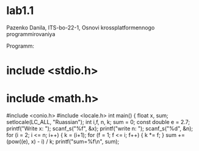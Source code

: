 # lab1.1
Pazenko Danila, ITS-bo-22-1, Osnovi krossplatformennogo programmirovaniya

Programm:
# include <stdio.h>
# include <math.h> 
#include <conio.h>
#include <locale.h>
int main()
{
 float x, sum;
	setlocale(LC_ALL, "Ruassian");
	int i,f, n, k;
	sum = 0;
	const double e = 2.7;
 printf("Write x: ");
	scanf_s("%f", &x);
	printf("write n: ");
	scanf_s("%d", &n);
 for (i = 2; i <= n; i++)
	{
 k = (i+1);
		for (f = 1; f <= i; f++)
		{
			k *= f;
		}
		sum += (pow((e), x) - i) / k;
		printf("sum=%f\n", sum);
    